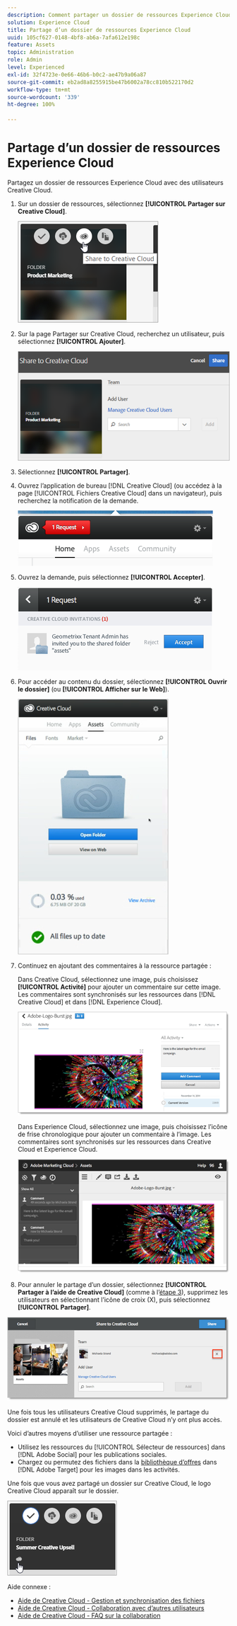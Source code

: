 ```yaml
---
description: Comment partager un dossier de ressources Experience Cloud avec des utilisateurs Creative Cloud.
solution: Experience Cloud
title: Partage d’un dossier de ressources Experience Cloud
uuid: 105cf627-0148-4bf8-ab6a-7afa612e198c
feature: Assets
topic: Administration
role: Admin
level: Experienced
exl-id: 32f4723e-0e66-46b6-b0c2-ae47b9a06a87
source-git-commit: eb2ad8a8255915be47b6002a78cc810b522170d2
workflow-type: tm+mt
source-wordcount: '339'
ht-degree: 100%

---
```


# Partage d’un dossier de ressources Experience Cloud

Partagez un dossier de ressources Experience Cloud avec des utilisateurs Creative Cloud.

1. Sur un dossier de ressources, sélectionnez **[!UICONTROL Partager sur Creative Cloud]**.

   ![Partager sur Creative Cloud](assets/asset-share-cc.png)
1. Sur la page Partager sur Creative Cloud, recherchez un utilisateur, puis sélectionnez **[!UICONTROL Ajouter]**.

   ![Ajout dʼun utilisateur Creative Cloud](assets/asset-share-cc-page.png)

1. Sélectionnez **[!UICONTROL Partager]**.
1. Ouvrez l’application de bureau [!DNL Creative Cloud] (ou accédez à la page [!UICONTROL Fichiers Creative Cloud] dans un navigateur), puis recherchez la notification de la demande.

   ![Notification de la demande](assets/cc_share_request.png)
1. Ouvrez la demande, puis sélectionnez **[!UICONTROL Accepter]**.

   ![Acceptation de la demande](assets/cc_share_accept.png)
1. Pour accéder au contenu du dossier, sélectionnez **[!UICONTROL Ouvrir le dossier]** (ou **[!UICONTROL Afficher sur le Web]**).

   ![Afficher sur le Web](assets/creative_cloud_open_folder.png)
1. Continuez en ajoutant des commentaires à la ressource partagée :

   Dans Creative Cloud, sélectionnez une image, puis choisissez **[!UICONTROL Activité]** pour ajouter un commentaire sur cette image. Les commentaires sont synchronisés sur les ressources dans [!DNL Creative Cloud] et dans [!DNL Experience Cloud].

   ![Ajout dʼun commentaire à lʼimage](assets/asset_comment_cc.png)

   Dans Experience Cloud, sélectionnez une image, puis choisissez lʼicône de frise chronologique pour ajouter un commentaire à lʼimage. Les commentaires sont synchronisés sur les ressources dans Creative Cloud et Experience Cloud.

   ![Ajout dʼun commentaire à l’image](assets/asset_comment_mac.png)

1. Pour annuler le partage dʼun dossier, sélectionnez **[!UICONTROL Partager à l’aide de Creative Cloud]** (comme à lʼ[étape 3](t-share-creative-cloud.md#step_BA17CFA185284641A9B878BA29551996)), supprimez les utilisateurs en sélectionnant lʼicône de croix (X), puis sélectionnez **[!UICONTROL Partager]**.

![Annulation du partage dʼun dossier](assets/asset_remove_user.png)

Une fois tous les utilisateurs Creative Cloud supprimés, le partage du dossier est annulé et les utilisateurs de Creative Cloud nʼy ont plus accès.

Voici dʼautres moyens dʼutiliser une ressource partagée :

* Utilisez les ressources du [!UICONTROL Sélecteur de ressources] dans [!DNL Adobe Social] pour les publications sociales.
* Chargez ou permutez des fichiers dans la [bibliothèque d’offres](https://experienceleague.adobe.com/docs/target/using/experiences/offers/manage-content.html?lang=fr) dans [!DNL Adobe Target] pour les images dans les activités.

Une fois que vous avez partagé un dossier sur Creative Cloud, le logo Creative Cloud apparaît sur le dossier.

![Logo Creative Cloud sur le dossier](assets/asset-cc-logo.png)

Aide connexe :

* [Aide de Creative Cloud - Gestion et synchronisation des fichiers](https://helpx.adobe.com/fr/creative-cloud/help/sync-creative-cloud-files.html)
* [Aide de Creative Cloud - Collaboration avec d’autres utilisateurs](https://helpx.adobe.com/fr/creative-cloud/help/collaboration.html)
* [Aide de Creative Cloud - FAQ sur la collaboration](https://helpx.adobe.com/fr/creative-cloud/help/collaboration-faq.html)
